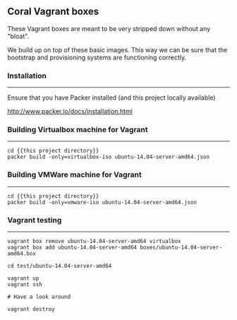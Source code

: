 ## Coral Vagrant boxes

These Vagrant boxes are meant to be very stripped down without any "bloat".

We build up on top of these basic images.  This way we can be sure that the 
bootstrap and provisioning systems are functioning correctly.


### Installation
----------------

Ensure that you have Packer installed (and this project locally available)

http://www.packer.io/docs/installation.html


### Building Virtualbox machine for Vagrant
-------------------------------

    cd {{this project directory}}
    packer build -only=virtualbox-iso ubuntu-14.04-server-amd64.json


### Building VMWare machine for Vagrant
-------------------------------

    cd {{this project directory}}
    packer build -only=vmware-iso ubuntu-14.04-server-amd64.json


### Vagrant testing
-------------------

    vagrant box remove ubuntu-14.04-server-amd64 virtualbox
    vagrant box add ubuntu-14.04-server-amd64 boxes/ubuntu-14.04-server-amd64.box
    
    cd test/ubuntu-14.04-server-amd64
    
    vagrant up
    vagrant ssh
    
    # Have a look around
    
    vagrant destroy
